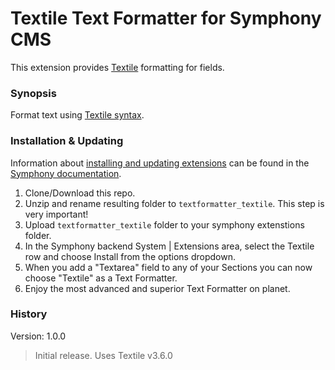 # Textile Text Formatter for Symphony CMS

This extension provides [Textile](https://github.com/textile/php-textile) formatting for fields.

### Synopsis

Format text using [Textile syntax](https://txstyle.org).

### Installation & Updating

Information about [installing and updating extensions](http://getsymphony.com/learn/tasks/view/install-an-extension/) can be found in the [Symphony documentation](http://getsymphony.com/learn/).

1. Clone/Download this repo.
2. Unzip and rename resulting folder to `textformatter_textile`. This step is very important!
3. Upload `textformatter_textile` folder to your symphony extenstions folder.
4. In the Symphony backend System | Extensions area, select the Textile row and choose Install from the options dropdown.
5. When you add a "Textarea" field to any of your Sections you can now choose "Textile" as a Text Formatter.
6. Enjoy the most advanced and superior Text Formatter on planet.

### History

Version: 1.0.0

> Initial release. Uses Textile v3.6.0
